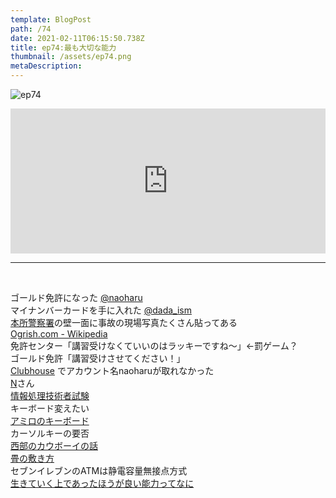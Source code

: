 ```yaml
---  
template: BlogPost  
path: /74
date: 2021-02-11T06:15:50.738Z  
title: ep74:最も大切な能力
thumbnail: /assets/ep74.png
metaDescription:  
---  
```

![ep74](/assets/ep74.png)  


<iframe src="https://open.spotify.com/embed/episode/6quRxGDxPBDR0gh0A9IIHe" width="100%" height="232" frameBorder="0" allowfullscreen="" allow="autoplay; clipboard-write; encrypted-media; fullscreen; picture-in-picture"></iframe>

***

</br>

ゴールド免許になった [@naoharu](https://twitter.com/naoharu)   
マイナンバーカードを手に入れた [@dada_ism](https://twitter.com/dada_ism)   
[本所警察署](https://www.keishicho.metro.tokyo.jp/about_mpd/shokai/ichiran/kankatsu/honjo/index.html)の壁一面に事故の現場写真たくさん貼ってある  
[Ogrish.com - Wikipedia](https://ja.wikipedia.org/wiki/Ogrish.com)  
免許センター「講習受けなくていいのはラッキーですね〜」←罰ゲーム？  
ゴールド免許「講習受けさせてください！」  
[Clubhouse](https://www.joinclubhouse.com/)  でアカウント名naoharuが取れなかった  
[N](https://twitter.com/n)さん  
[情報処理技術者試験](https://www.jitec.ipa.go.jp/1_02annai/r03haru_exam.html)  
キーボード変えたい  
[アミロのキーボード](https://www.fumo-shop.com/manufacturer/varmilo.html)  
カーソルキーの要否  
[西部のカウボーイの話](https://www.pfu.fujitsu.com/hhkeyboard/dr_wada.html)  
[畳の敷き方](https://ja.wikipedia.org/wiki/%E7%95%B3)  
セブンイレブンのATMは静電容量無接点方式  
[生きていく上であったほうが良い能力ってなに](https://togetter.com/li/1654998)  
